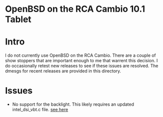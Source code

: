 # OpenBSD on the RCA Cambio 10.1 Tablet

# Intro

I do not currently use OpenBSD on the RCA Cambio. There are a couple of show
stoppers that are important enough to me that warrent this decision. I do
occasionally retest new releases to see if these issues are resolved. The
dmesgs for recent releases are provided in this directory.

# Issues

- No support for the backlight. This likely requires an updated
intel\_dsi\_vbt.c file. [see
here](https://github.com/openbsd/src/blob/master/sys/dev/pci/drm/i915/display/intel_dsi_vbt.c#L662-L675)


